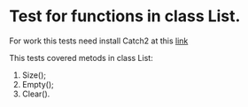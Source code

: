 # Test for functions in class List.

For work this tests need install Catch2 at this [link](https://github.com/catchorg/Catch2/blob/devel/docs/cmake-integration.md#installing-catch2-from-git-repository)

This tests covered metods in class List:
1. Size();
2. Empty();
3. Clear().
